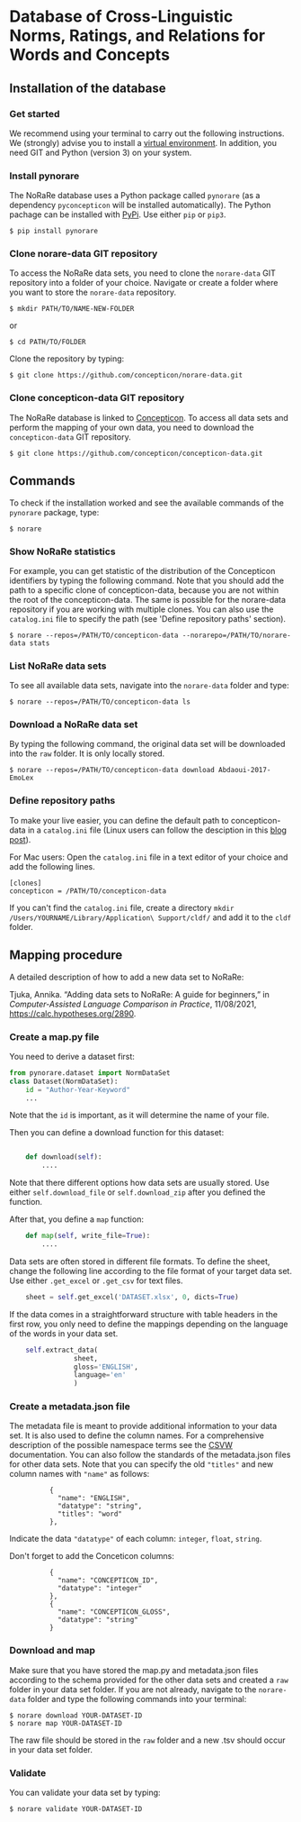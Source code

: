 # Database of Cross-Linguistic Norms, Ratings, and Relations for Words and Concepts

## Installation of the database

### Get started

We recommend using your terminal to carry out the following instructions. We (strongly) advise you to install a [virtual environment](https://docs.python.org/3/tutorial/venv.html). In addition, you need GIT and Python (version 3) on your system.

### Install pynorare

The NoRaRe database uses a Python package called `pynorare` (as a dependency `pyconcepticon` will be installed automatically). The Python pachage can be installed with [PyPi](https://pypi.org/project/pynorare/). Use either `pip` or `pip3`.

```
$ pip install pynorare
```

### Clone norare-data GIT repository

To access the NoRaRe data sets, you need to clone the `norare-data` GIT repository into a folder of your choice. Navigate or create a folder where you want to store the `norare-data` repository.

```
$ mkdir PATH/TO/NAME-NEW-FOLDER
```
or
```
$ cd PATH/TO/FOLDER
```
Clone the repository by typing:

```
$ git clone https://github.com/concepticon/norare-data.git
```

### Clone concepticon-data GIT repository

The NoRaRe database is linked to [Concepticon](https://concepticon.clld.org/). To access all data sets and perform the mapping of your own data, you need to download the `concepticon-data` GIT repository.

```
$ git clone https://github.com/concepticon/concepticon-data.git
```

## Commands

To check if the installation worked and see the available commands of the `pynorare` package, type:

```
$ norare
```

### Show NoRaRe statistics

For example, you can get statistic of the distribution of the Concepticon identifiers by typing the following command. Note that you should add the path to a specific clone of concepticon-data, because you are not within the root of the concepticon-data. The same is possible for the norare-data repository if you are working with multiple clones. You can also use the `catalog.ini` file to specify the path (see 'Define repository paths' section).

```
$ norare --repos=/PATH/TO/concepticon-data --norarepo=/PATH/TO/norare-data stats
```

### List NoRaRe data sets

To see all available data sets, navigate into the `norare-data` folder and type:

```
$ norare --repos=/PATH/TO/concepticon-data ls
```

### Download a NoRaRe data set

By typing the following command, the original data set will be downloaded into the `raw` folder. It is only locally stored.

```
$ norare --repos=/PATH/TO/concepticon-data download Abdaoui-2017-EmoLex
```

### Define repository paths

To make your live easier, you can define the default path to concepticon-data in a `catalog.ini` file (Linux users can follow the desciption in this [blog post](https://calc.hypotheses.org/2225)).

For Mac users: Open the `catalog.ini` file in a text editor of your choice and add the following lines.  

```
[clones]
concepticon = /PATH/TO/concepticon-data 
```

If you can't find the `catalog.ini` file, create a directory `mkdir /Users/YOURNAME/Library/Application\ Support/cldf/` and add it to the `cldf` folder.


## Mapping procedure

A detailed description of how to add a new data set to NoRaRe:

Tjuka, Annika. “Adding data sets to NoRaRe: A guide for beginners,” in _Computer-Assisted Language Comparison in Practice_, 11/08/2021, https://calc.hypotheses.org/2890.


### Create a map.py file

You need to derive a dataset first:

```python
from pynorare.dataset import NormDataSet
class Dataset(NormDataSet):
    id = "Author-Year-Keyword"
    ...
```

Note that the `id` is important, as it will determine the name of your file.

Then you can define a download function for this dataset:

```python

    def download(self):
        ....
```

Note that there different options how data sets are usually stored. Use either `self.download_file` or `self.download_zip` after you defined the function.

After that, you define a `map` function:

```python
    def map(self, write_file=True):
        ....
```

Data sets are often stored in different file formats. To define the sheet, change the following line according to the file format of your target data set. Use either `.get_excel` or `.get_csv` for text files. 

```python
    sheet = self.get_excel('DATASET.xlsx', 0, dicts=True)
```

If the data comes in a straightforward structure with table headers in the first row, you only need to define the mappings depending on the language of the words in your data set.

```python
    self.extract_data(
                sheet,
                gloss='ENGLISH',
                language='en'
                )
```

### Create a metadata.json file

The metadata file is meant to provide additional information to your data set. It is also used to define the column names. For a comprehensive description of the possible namespace terms see the [CSVW](https://www.w3.org/ns/csvw) documentation. You can also follow the standards of the metadata.json files for other data sets. Note that you can specify the old `"titles"` and new column names with `"name"` as follows:

```
          {
            "name": "ENGLISH",
            "datatype": "string",
            "titles": "word"
          }, 
```

Indicate the data `"datatype"` of each column:  `integer`, `float`, `string`.

Don't forget to add the Conceticon columns:

```
          {
            "name": "CONCEPTICON_ID",
            "datatype": "integer"
          }, 
          {
            "name": "CONCEPTICON_GLOSS",
            "datatype": "string"
          } 
```

### Download and map

Make sure that you have stored the map.py and metadata.json files according to the schema provided for the other data sets and created a `raw` folder in your data set folder. If you are not already, navigate to the `norare-data` folder and type the following commands into your terminal:

```
$ norare download YOUR-DATASET-ID
$ norare map YOUR-DATASET-ID
```

The raw file should be stored in the `raw` folder and a new .tsv should occur in your data set folder.

### Validate

You can validate your data set by typing:

```
$ norare validate YOUR-DATASET-ID
```
